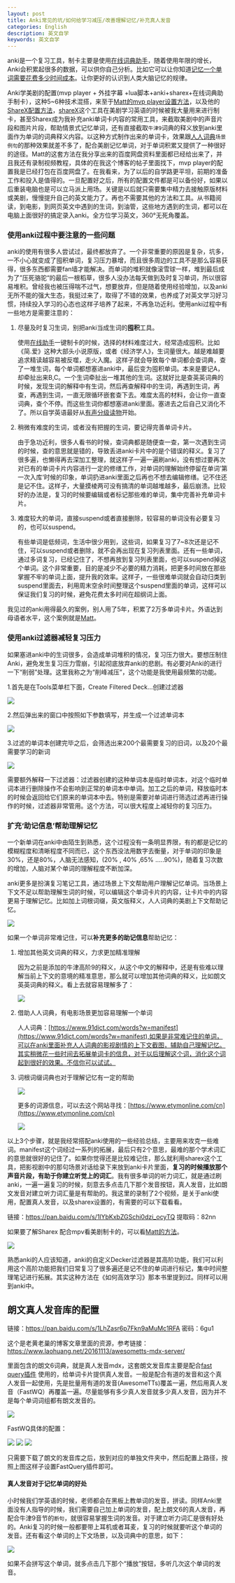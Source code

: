 ```yaml
---
layout: post
title: Anki常见的坑/如何给学习减压/改善理解记忆/补充真人发音
categories: English
description: 英文自学
keywords: 英文自学
---
```





anki是一个复习工具，制卡主要是使用[在线词典助手](https://chrome.google.com/webstore/detail/online-dictionary-helper/lppjdajkacanlmpbbcdkccjkdbpllajb)，随着使用年限的增长，Anki会积累起很多的数据，可以供你自己分析。比如它可以让你知道[记忆一个单词需要花费多少时间成本](https://cs-cn.top/2019/05/12/Memory-Core/)。让你更好的认识到人类大脑记忆的规律。

Anki学美剧的配置(mvp player + 外挂字幕 +lua脚本+anki+sharex+在线词典助手制卡），这种5~6种技术混搭，来至于[Matt的mvp player设置方法](https://youtu.be/bbg6ztWecbU)，以及他的[ShareX配置方法](https://cs-cn.top/2019/07/10/anki_pdf_js_study/#sharex)，[shareX](https://getsharex.com/)这个工具在美剧学习英语的时候被我大量用来进行制卡，甚至Sharex成为我补充anki单词卡内容的常用工具，来截取美剧中的声音片段和图片片段，帮助情景式记忆单词，还有直接截取`牛津9`词典的释义放到anki里面作为单词的词典释义内容。以这种方式制作出来的单词卡，效果跟[人人词典](https://www.91dict.com/words?w=manifest)`场景例句`的那种效果就差不多了，配合美剧记忆单词，对于单词积累又提供了一种很好的途径。Matt的这套方法在我分享出来的百度网盘资料里面都已经给出来了，并且我还有录制视频教程，具体的在我这个博客的帖子里面找下，mvp player的配置我是已经打包在百度网盘了。在我看来，为了以后的自学路更平坦，前期的准备工作和投入是值得的。一旦配置好之后，所有的配置文件都是可以备份好，如果以后重装电脑也是可以立马派上用场。关键是以后就只需要集中精力去接触原版材料或美剧，慢慢提升自己的英文能力了。再也不需要其他的方法和工具。从书籍阅读，到电影，到网页英文中遇到的生词，到油管，这些地方遇到的生词，都可以在电脑上面很好的搞定录入anki。全方位学习英文，360°无死角覆盖。



### 使用anki过程中要注意的一些问题

anki的使用有很多人尝试过，最终都放弃了。一个非常重要的原因是复杂，坑多，一不小心就变成了囤积单词，复习压力暴增，而且很多周边的工具不是那么容易获得，很多东西都需要fan墙才能解决。而单词的堆积就像滚雪球一样，堆到最后成为了”压死骆驼“的最后一根稻草，很多人没办法每天做到及时复习单词，所以很容易堆积。曾经我也被压得喘不过气，想要放弃，但是随着使用经验增加，以及anki无所不能的强大生态，我挺过来了，取得了不错的效果，也养成了对英文学习好习惯，持续投入学习的心态也这样子培养了起来，不再急功近利。使用anki过程中有一些地方是需要注意的：



1. 尽量及时复习生词，别把anki当成生词的**囤积**工具。

   使用[在线助手](https://www.laohuang.net/20180213/online-dictionary-helper/)一键制卡的时候，选择的材料难度过大，经常造成囤积。比如《简.爱》这种大部头小说原版，或者《经济学人》，生词量很大。越是难越要追求精读越容易被反噬，走火入魔。这样子就会导致每个单词都会查词典，查了一堆生词，每个单词都想塞进anki中，最后变为囤积单词。本来是要记A，却牵扯出来B,C。一个生词牵扯出一堆其他的生词。这就好比是查英英词典的时候，发现生词的解释中有生词，然后再查解释中的生词，再遇到生词，再查，再遇到生词，一直无限循环嵌套查下去。难度太高的材料，会让你一直查词典，查个不停。而这些生词你都想塞进anki里面。塞进去之后自己又消化不了。所以自学英语最好从[有声分级读物](https://cs-cn.top/2019/05/10/english-study-series_01/)开始。

2. 稍微有难度的生词，或者没有把握的生词，要记得完善单词卡片。

   由于急功近利，很多人看书的时候，查词典都是随便查一查，第一次遇到生词的时候，查的意思就是错的，导致丢进anki卡片中的是个错误的释义。复习了很多遍，也懒得再去深加工整理，就这样子一遍一遍刷anki，没有想过要再次对已有的单词卡片内容进行一定的修缮工作，对单词的理解始终停留在单词’第一次入库‘时候的印象，单词扔进anki里面之后再也不想去编辑修缮。记不住还是记不住。这样子，大量摸棱两可没有搞清的单词越堆越多，最后崩溃。比较好的办法是，复习的时候要编辑或者标记那些难的单词，集中完善补充单词卡片。

3. 难度较大的单词，直接suspend或者直接删除，较容易的单词没有必要复习的，也可以suspend。

   有些单词是低频词，生活中很少用到，这些词，如果复习了7~8次还是记不住，可以suspend或者删除，就不会再出现在复习列表里面。还有一些单词，通过多词复习，已经记住了，不想再放到复习列表里面，也可以suspend掉这个单词。这个非常重要，目的是减少不必要的精力消耗，把更多时间放在那些掌握不牢的单词上面，提升我的效率。这样子，一些很难单词就会自动归类到suspend里面去，利用周末空余时间整理这个suspend里面的单词，这样可以保证我们复习的时候，避免花费太多时间在超纲词上面。
   
   

我见过的anki用得最久的案例，别人用了5年，积累了2万多单词卡片。外语达到母语者水平，这个案例就是[Matt](https://youtu.be/wrBFhsnBQ2k)。



### 使用anki过滤器减轻复习压力

如果塞进anki中的生词很多，会造成单词堆积的情况，复习压力很大。要想压制住Anki，避免发生复习压力雪崩，引起彻底放弃anki的悲剧。有必要对Anki的进行一下“削弱”处理。这里我称之为“削峰减压”，这个功能是我使用最频繁的功能。

1.首先是在Tools菜单栏下面，Create Filtered Deck...创建过滤器

<img src="https://cs-cn.top//images/posts/create_deck124851.png"/>

2.然后弹出来的窗口中按照如下参数填写，并生成一个过滤单词本

<img src="https://cs-cn.top//images/posts/guolvqi_122302.png"/>

3.过滤的单词本创建完毕之后，会筛选出来200个最需要复习的旧词，以及20个最需要学习的新词

<img src="https://cs-cn.top//images/posts/allinone_23000.png"/>

需要额外解释一下过滤器：过滤器创建的这种单词本是临时单词本，对这个临时单词本进行删除操作不会影响到正常的单词本中单词。加工之后的单词，释放临时本的时候会返回给它们原来的单词本中去。特别是需要对单词进行筛选过滤再进行操作的时候，过滤器非常管用。这个方法，可以很大程度上减轻你的复习压力。



### 扩充‘助记信息’帮助理解记忆

一个新单词在anki中由陌生到熟悉，这个过程没有一条明显界限，有的都是记忆的模糊程度和清晰程度不同而已，这个东西没法用数字去衡量，对于单词的印象是30%，还是80%，人脑无法感知，(20% , 40% ,65% .....90%)，随着复习次数的增加，人脑对某个单词的理解程度不断加深。

anki更多是扮演复习笔记工具，通过场景上下文帮助用户理解记忆单词。当场景上下文不足以帮助理解生词的时候，可以编辑这个单词卡片的内容，让卡片中的内容更易于理解记忆。比如加上词根词缀，英文版释义，人人词典的美剧上下文帮助记忆。

<img src="https://cs-cn.top//images/posts/20210714194447.png"/>

如果一个单词非常难记住，可以**补充更多的助记信息**帮助记忆：

1. 增加其他英文词典的释义，力求更加精准理解

   因为之前是添加的牛津高阶9的释义，从这个中文的解释中，还是有些难以理解当前上下文的意境的精准意思，那么就可以增加其他词典的释义，比如朗文英英词典的释义。看上去就容易理解多了：

   <img src="https://cs-cn.top//images/posts/20210714195219.png"/>

2. 借助人人词典，有电影场景更加容易理解一个单词

   

   人人词典：[https://www.91dict.com/words?w=manifest](https://www.91dict.com/words?w=manifest),如果是非常难记住的单词，可以在anki里面补充人人词典的影视剧情的上下文截图，辅助自己理解记忆。其实稍微花一些时间去拓展单词卡的信息，对于以后理解这个词，消化这个词起到很好的效果。不信你可以试试。

3. 词根词缀词典也对于理解记忆有一定的帮助

   <img src="https://cs-cn.top//images/posts/cigen_cizui_200816.png"/>

   更多的词源信息，可以去这个网站寻找：[https://www.etymonline.com/cn](https://www.etymonline.com/cn)

   <img src="https://cs-cn.top//images/posts/shizitou_25533.png"/>
   
   

以上3个步骤，就是我经常搭配anki使用的一些经验总结，主要用来攻克一些难词。manifest这个词经过一系列的拓展，最后只有2个意思，最难的那个学术词汇的意思就很好的记住了。如果你觉得还是比较难记住，那么就利用sharex这个工具，把影视剧中的那句场景对话给录下来放到anki卡片里面，**复习的时候播放那个声音片段，有助于你建立听觉上的词汇**。我有很多单词的听力词汇，就是通过刷anki，一遍一遍复习的时候，刻意去多点击几下那个发音按钮，真人发音，比如朗文发音对建立听力词汇量是有帮助的。我这里的录制了2个视频，是关于anki使用，配置真人发音，以及sharex设置的，有需要的可以下载看看。

链接：https://pan.baidu.com/s/1lYbKxbZGSchi0dzi_ocyTQ 
提取码：82nn

如果要了解Sharex 配合mpv看美剧制卡的，可以看[Matt的方法](https://youtu.be/bbg6ztWecbU)。



<img src="https://cs-cn.top//images/posts/result_203722.png"/>
<br/>


熟悉anki的人应该知道，anki的自定义Decker过滤器是其高阶功能，我们可以利用这个高阶功能把我们日常复习了很多遍还是记不住的单词进行标记，集中时间整理笔记进行拓展。其实这种方法在《如何高效学习》那本书里提到过。同样可以用到anki中。



## 朗文真人发音库的配置



链接：https://pan.baidu.com/s/1LhZasr6p7Fkn9aMuMc1RFA 密码：6gu1

这个是老黄老巢的博客文章里面的资源，参考链接：https://www.laohuang.net/20161113/awesometts-mdx-server/

里面包含的朗文6词典，就是真人发音mdx，这套朗文发音库主要是配合[fast query插件](https://ankiweb.net/shared/info/1807206748) 使用的，给单词卡片提供真人发音。一般是配合有道的发音和这个真人发音一起使用，先是批量用有道的发音(AwesomeTTs)覆盖一遍，然后用真人发音（FastWQ）再覆盖一遍。尽量能够有多少真人发音就多少真人发音，因为并不是每个单词词组都有朗文发音的。

<img src="https://cs-cn.top/images/posts/awsomeTTs5229.png"/>



FastWQ具体的配置：

<img src="https://cs-cn.top/images/posts/fast_query04518.png"/>

<img src="https://cs-cn.top/images/posts/fast_query600.png"/>

<img src="https://cs-cn.top/images/posts/fast_query_configure4739.png"/>

只需要下载了朗文的发音库之后，放到对应的单独文件夹中，然后配置上路径，按照上图这样子设置FastQuery插件即可。

#### 真人发音对于记忆单词的好处

小时候我们学英语的时候，老师都会在黑板上教单词的发音，拼读。同样Anki里面没有人指导的时候，我们需要自己加上单词的发音，配上朗文6的真人发音，再配合牛津9音节的`断句`，就很容易掌握生词的发音。对于建立听力词汇是很有好处的。Anki复习的时候一般都要带上耳机或者耳麦，复习的时候就要听这个单词的发音。还有看这个单词的上下文场景，以及词典中的意思，如下：

<img src="https://cs-cn.top/images/posts/perpetuate_819.png"/>

如果不会拼写这个单词，就多点击几下那个“播放”按钮，多听几次这个单词的发音。









